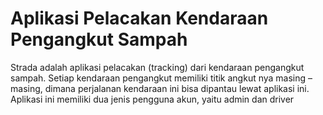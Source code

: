 # Aplikasi Pelacakan Kendaraan Pengangkut Sampah 

Strada adalah aplikasi pelacakan (tracking) dari kendaraan pengangkut sampah. Setiap kendaraan pengangkut memiliki titik angkut nya masing – masing, dimana perjalanan kendaraan ini bisa dipantau lewat aplikasi ini. Aplikasi ini memiliki dua jenis pengguna akun, yaitu admin dan driver

